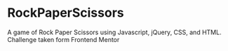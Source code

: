 # RockPaperScissors
A game of Rock Paper Scissors using Javascript, jQuery, CSS, and HTML. Challenge taken form Frontend Mentor
